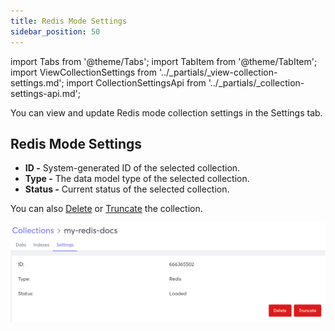 ```yaml
---
title: Redis Mode Settings
sidebar_position: 50
---
```


import Tabs from '@theme/Tabs';
import TabItem from '@theme/TabItem';
import ViewCollectionSettings from '../_partials/_view-collection-settings.md';
import CollectionSettingsApi from '../_partials/_collection-settings-api.md';

You can view and update Redis mode collection settings in the Settings tab.

<ViewCollectionSettings />

## Redis Mode Settings

- **ID -** System-generated ID of the selected collection.
- **Type -** The data model type of the selected collection.
- **Status -** Current status of the selected collection.

You can also [Delete](../delete-collection) or [Truncate](../truncate-collection) the collection.

![Redis Mode Settings Tab](/img/collections/redis-mode-settings.png)
